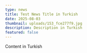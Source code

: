 ```yaml
---
type: news
title: Test News Title in Turkish
date: 2025-08-03
thumbnail: uploads/153_fce277f9.jpg
description: Description in Turkish
featured: false
---
```


Content in Turkish
